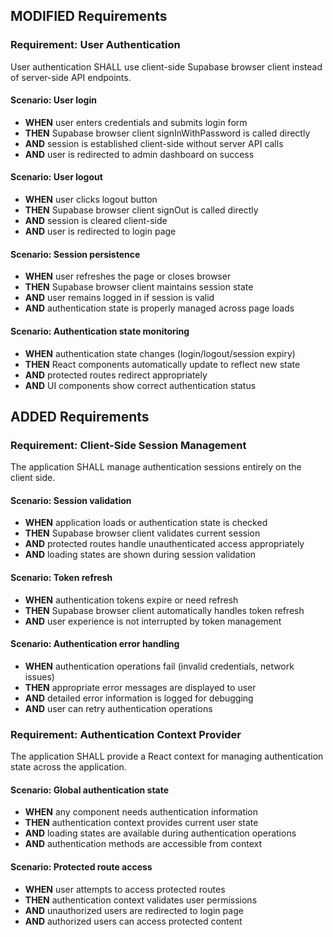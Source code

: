 ## MODIFIED Requirements
### Requirement: User Authentication
User authentication SHALL use client-side Supabase browser client instead of server-side API endpoints.

#### Scenario: User login
- **WHEN** user enters credentials and submits login form
- **THEN** Supabase browser client signInWithPassword is called directly
- **AND** session is established client-side without server API calls
- **AND** user is redirected to admin dashboard on success

#### Scenario: User logout
- **WHEN** user clicks logout button
- **THEN** Supabase browser client signOut is called directly
- **AND** session is cleared client-side
- **AND** user is redirected to login page

#### Scenario: Session persistence
- **WHEN** user refreshes the page or closes browser
- **THEN** Supabase browser client maintains session state
- **AND** user remains logged in if session is valid
- **AND** authentication state is properly managed across page loads

#### Scenario: Authentication state monitoring
- **WHEN** authentication state changes (login/logout/session expiry)
- **THEN** React components automatically update to reflect new state
- **AND** protected routes redirect appropriately
- **AND** UI components show correct authentication status

## ADDED Requirements
### Requirement: Client-Side Session Management
The application SHALL manage authentication sessions entirely on the client side.

#### Scenario: Session validation
- **WHEN** application loads or authentication state is checked
- **THEN** Supabase browser client validates current session
- **AND** protected routes handle unauthenticated access appropriately
- **AND** loading states are shown during session validation

#### Scenario: Token refresh
- **WHEN** authentication tokens expire or need refresh
- **THEN** Supabase browser client automatically handles token refresh
- **AND** user experience is not interrupted by token management

#### Scenario: Authentication error handling
- **WHEN** authentication operations fail (invalid credentials, network issues)
- **THEN** appropriate error messages are displayed to user
- **AND** detailed error information is logged for debugging
- **AND** user can retry authentication operations

### Requirement: Authentication Context Provider
The application SHALL provide a React context for managing authentication state across the application.

#### Scenario: Global authentication state
- **WHEN** any component needs authentication information
- **THEN** authentication context provides current user state
- **AND** loading states are available during authentication operations
- **AND** authentication methods are accessible from context

#### Scenario: Protected route access
- **WHEN** user attempts to access protected routes
- **THEN** authentication context validates user permissions
- **AND** unauthorized users are redirected to login page
- **AND** authorized users can access protected content